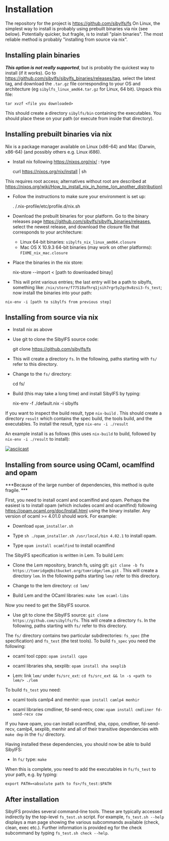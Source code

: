 # Installation

The repository for the project is <https://github.com/sibylfs/fs>
On Linux, the simplest way to install is probably using prebuilt
binaries via nix (see below). Potentially quicker, but fragile, is to
install "plain binaries". The most reliable method is probably
"installing from source via nix".


## Installing plain binaries

***This option is not really supported***, but is probably the
quickest way to install (if it works). Go to
<https://github.com/sibylfs/sibylfs_binaries/releases/tag>, select the
latest tag, and download the `.tar.gz` file corresponding to your OS
and architecture (eg `sibylfs_linux_amd64.tar.gz` for Linux, 64
bit). Unpack this file:

    tar xvzf <file you downloaded>
    
This should create a directory `sibylfs/bin` containing the
executables. You should place these on your path (or execute from
inside that directory).


## Installing prebuilt binaries via nix

Nix is a package manager available on Linux (x86-64) and Mac (Darwin,
x86-64) (and possibly others e.g. Linux i686).

  - Install nix following https://nixos.org/nix/ : type 
  

    curl https://nixos.org/nix/install | sh
    
    
  This requires
  root access; alternatives without root are described at
  <https://nixos.org/wiki/How_to_install_nix_in_home_(on_another_distribution)>
    
    
  - Follow the instructions to make sure your environment is set up: 
  

    . <your home directory>/.nix-profile/etc/profile.d/nix.sh

  - Download the prebuilt binaries for your platform. Go to the binary releases page <https://github.com/sibylfs/sibylfs_binaries/releases>, select the newest release, and download the closure file that corresponds to your architecture:
    - Linux 64-bit binaries: `sibylfs_nix_linux_amd64.closure`
    - Mac OS X 10.9.3 64-bit binaries (may work on other platforms): `FIXME_nix_mac.closure`
    
  - Place the binaries in the nix store: 


    nix-store --import <   [path to downloaded binay]
    
   - This will print various entries; the last entry will be a path to sibylfs, something like:
    `/nix/store/f77518afhrq1jsih7rgr5y2gc9v8zsi3-fs_test`; now install the binaries into your path: 


    nix-env -i [path to sibylfs from previous step]


## Installing from source via nix

  - Install nix as above
  
  - Use git to clone the SibylFS source code:
  
  
    git clone https://github.com/sibylfs/fs
    
  - This will create a directory `fs`. In the following, paths starting
    with `fs/` refer to this directory.

  - Change to the `fs/` directory: 
  
  
    cd fs/
    
  - Build (this may take a long time) and install SibylFS by typing: 
  
  
    nix-env -f ./default.nix -i sibylfs
    

If you want to inspect the build result, type `nix-build` . This
should create a directory `result` which contains the spec build, the
tools build, and the executables. To install the result, type `nix-env
-i ./result`

An example install is as follows (this uses `nix-build` to build, followed by `nix-env -i ./result` to install):

[![asciicast](https://asciinema.org/a/c4nxhmnn1ctsi1w1615wzgrrf.png)](https://asciinema.org/a/c4nxhmnn1ctsi1w1615wzgrrf)



## Installing from source using OCaml, ocamlfind and opam

***Because of the large number of dependencies, this method is quite
   fragile. ***

First, you need to install ocaml and ocamlfind and opam. Perhaps the
easiest is to install opam (which includes ocaml and ocamlfind)
following <https://opam.ocaml.org/doc/Install.html> using the binary
installer. Any version of ocaml >= 4.01.0 should work. For example:

  * Download `opam_installer.sh` 
  
  * Type `sh ./opam_installer.sh /usr/local/bin 4.02.1` to install opam. 
  
  * Type `opam install ocamlfind` to install ocamlfind


The SibylFS specification is written in Lem. To build Lem:

  * Clone the Lem repository, branch fs, using git: `git clone -b fs
    https://tomridge@bitbucket.org/tomridge/lem.git` . This will create
    a directory `lem`. In the following paths starting `lem/` refer to
    this directory.
    
  * Change to the lem directory: `cd lem/` 
  
  * Build Lem and the OCaml libraries: `make lem ocaml-libs`

<!-- FIXME ref to repo in following -->
Now you need to get the SibylFS source.

  * Use git to clone the SibylFS source: `git clone
    https://github.com/sibylfs/fs`. This will create a directory
    `fs`. In the following, paths starting with `fs/` refer to this
    directory.

The `fs/` directory contains two particular subdirectories: `fs_spec`
(the specification) and `fs_test` (the test tools). To build `fs_spec` you need the following:

  * ocaml tool cppo: `opam install cppo`
  
  * ocaml libraries sha, sexplib: `opam install sha sexplib`
  
  * Lem: link `lem/` under `fs/src_ext`: `cd fs/src_ext && ln -s <path to lem/> ./lem`

To build `fs_test` you need: 

  * ocaml tools camlp4 and menhir: `opam install camlp4 menhir`
  
  * ocaml libraries cmdliner, fd-send-recv, cow: `opam install cmdliner fd-send-recv cow`

If you have opam, you can install ocamlfind, sha, cppo, cmdliner,
fd-send-recv, camlp4, sexplib, menhir and all of their transitive
dependencies with `make dep` in the `fs/` directory.

Having installed these dependencies, you should now be able to build SibylFS:

  * In `fs/` type: `make`

When this is complete, you need to add the executables in `fs/fs_test`
to your path, e.g. by typing:

    export PATH=<absolute path to fs>/fs_test:$PATH

<!-- FIXME test these source-compile instructions -->


## After installation

SibylFS provides several command-line tools. These are typically
accessed indirectly by the top-level `fs_test.sh` script. For example,
`fs_test.sh --help` displays a man page showing the various
subcommands available (check, clean, exec etc.). Further information
is provided eg for the check subcommand by typing `fs_test.sh check
--help`.





